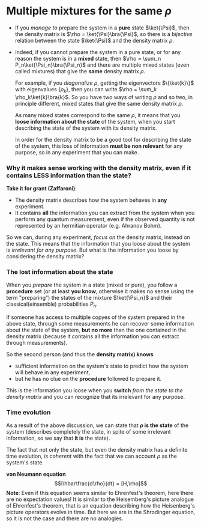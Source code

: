 # Multiple mixtures for the same $\rho$
- If you _manage to_ prepare the system in a **pure** state $\ket{\Psi}$, then the density matrix is $\rho = \ket{\Psi}\bra{\Psi}$, so there is a _bijective_ relation between the state $\ket{\Psi}$ and the density matrix $\rho$.

- Indeed, if you cannot prepare the system in a pure state, or for any reason the system is in a **mixed** state, then $\rho = \sum_n P_n\ket{\Psi_n}\bra{\Psi_n}$ and there are multiple mixed states (even called mixtures) that give the **same** density matrix $\rho$. 

    For example, if you _diagonalize_ $\rho$, getting the eigenvectors $\{\ket{k}\}$ with eigenvalues $\{\rho_k\}$, then you can write $\rho = \sum_k \rho_k\ket{k}\bra{k}$. So you have two ways of writing $\rho$ and so two, in principle different, mixed states that give the same density matrix $\rho$.

    As many mixed states correspond to the same $\rho$, it means that you **loose information about the state** of the system, when you start describing the state of the system with its density matrix.

    In order for the density matrix to be a good tool for describing the state of the system, this loss of information **must be non relevant** for any purpose, so in any experiment that you can make.

### Why it makes sense working with the density matrix, even if it contains LESS information than the state?
**Take it for grant (Zaffaroni)**: 
- The density matrix describes how the system behaves in **any** experiment.
- It contains **all** the information you can extract from the system when you perform any quantum measurement, even if the observed quantity is not represented by an hermitian operator (e.g. Ahranov Bohm).

So we can, during any experiment, _focus on_ the density matrix, instead on the state. This means that the information that you loose about the system is _irrelevant for any purpose_. But what is the information you loose by considering the density matrix?

### The lost information about the state
When you _prepare_ the system in a state (mixed or pure), you follow a **procedure** set (or at least **you know**, otherwise it makes no sense using the term "preparing") the states of the mixture $\ket{\Psi_n}$ and their classical(einsemble) probabilities $P_n$.

If someone has access to multiple copyes of the system prepared in the above state, through some measurements he can recover some information about the state of the system, **but no more** than the one contained in the density matrix (because it contains all the information you can extract through measurements).

So the second person (and thus the **density matrix) knows** 
- sufficient information on the system's state to predict how the system will behave in any experiment,
- but he has no clue on the **procedure** followed to prepare it.

This is the information you loose when you **switch** _from the state to the density matrix_ and you can recognize that its irrelevant for any purpose.

### Time evolution
As a result of the above discussion, we can state that **$\rho$ is the state** of the system (describes completely the state, in spite of some irrelevant information, so we say that **it is** the state).

The fact that not only the state, but even the density matrix has a definite time evolution, _is coherent_ with the fact that we can account $\rho$ as the system's state.

**von Neumann equation**
$$i\hbar\frac{d\rho}{dt} = [H,\rho]$$
**Note**: Even if this equation seems similar to Ehrenfest's theorem, here there are no expectation values! It is similar to the Heisemberg's picture analogue of Ehrenfest's theorem, that is an equation describing how the Heisenberg's picture operators evolve in time. But here we are in the Shrodinger equation, so it is not the case and there are no analogies.